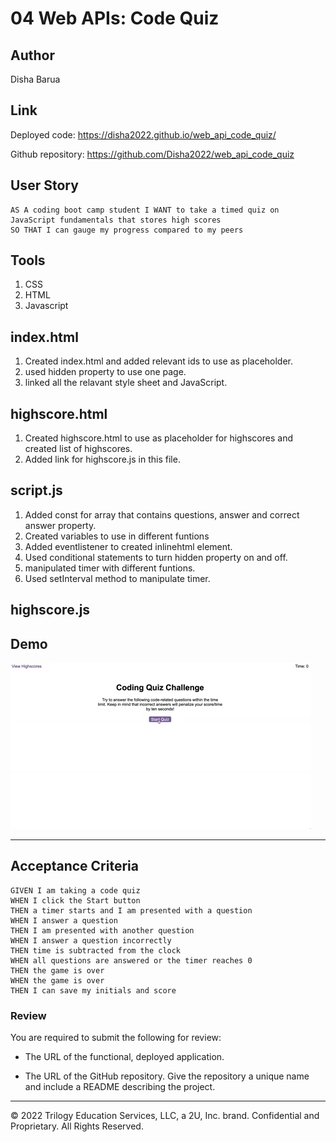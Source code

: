 # 04 Web APIs: Code Quiz
## Author 
Disha Barua 

## Link
Deployed code: https://disha2022.github.io/web_api_code_quiz/

Github repository: https://github.com/Disha2022/web_api_code_quiz

## User Story

```
AS A coding boot camp student I WANT to take a timed quiz on JavaScript fundamentals that stores high scores
SO THAT I can gauge my progress compared to my peers
```
## Tools
1. CSS
2. HTML
3. Javascript


## index.html
1. Created index.html and added relevant ids to use as placeholder.
2. used hidden property to use one page.
3. linked all the relavant style sheet and JavaScript.

## highscore.html
1. Created highscore.html to use as placeholder for highscores and created list of highscores.
2. Added link for highscore.js in this file.
## script.js
1. Added const for array that contains questions, answer and correct answer property.
2. Created variables to use in different funtions
3. Added eventlistener to created inlinehtml element.
4. Used conditional statements to turn hidden property on and off.
5. manipulated timer with different funtions.
6. Used setInterval method to manipulate timer.


## highscore.js

## Demo
![Demonstration of the Coding Quiz Challenge.](./assets/04-web-apis-homework-demo.gif)


-----------------------------------------------------------------------------------------------------------
## Acceptance Criteria

```
GIVEN I am taking a code quiz
WHEN I click the Start button
THEN a timer starts and I am presented with a question
WHEN I answer a question
THEN I am presented with another question
WHEN I answer a question incorrectly
THEN time is subtracted from the clock
WHEN all questions are answered or the timer reaches 0
THEN the game is over
WHEN the game is over
THEN I can save my initials and score
```


### Review

You are required to submit the following for review:

* The URL of the functional, deployed application.

* The URL of the GitHub repository. Give the repository a unique name and include a README describing the project.

---
© 2022 Trilogy Education Services, LLC, a 2U, Inc. brand. Confidential and Proprietary. All Rights Reserved.